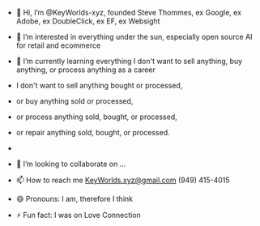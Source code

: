 - 👋 Hi, I’m @KeyWorlds-xyz, founded Steve Thommes, ex Google, ex Adobe, ex DoubleClick, ex EF, ex Websight

- 👀 I’m interested in everything under the sun, especially open source AI for retail and ecommerce
- 🌱 I’m currently learning everything I don't want to sell anything, buy anything, or process anything as a career
- I don't want to sell anything bought or processed,
- or buy anything sold or processed,
- or process anything sold, bought, or processed,
- or repair anything sold, bought, or processed.
- 
- 💞️ I’m looking to collaborate on ...
- 📫 How to reach me KeyWorlds.xyz@gmail.com (949) 415-4015
- 😄 Pronouns: I am, therefore I think
- ⚡ Fun fact: I was on Love Connection

<!---
KeyWorlds-xyz/KeyWorlds-xyz is a ✨ special ✨ repository because its `README.md` (this file) appears on your GitHub profile.
You can click the Preview link to take a look at your changes.
--->
